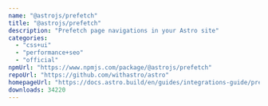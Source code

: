 ```yaml
---
name: "@astrojs/prefetch"
title: "@astrojs/prefetch"
description: "Prefetch page navigations in your Astro site"
categories:
  - "css+ui"
  - "performance+seo"
  - "official"
npmUrl: "https://www.npmjs.com/package/@astrojs/prefetch"
repoUrl: "https://github.com/withastro/astro"
homepageUrl: "https://docs.astro.build/en/guides/integrations-guide/prefetch/"
downloads: 34220
---
```

